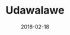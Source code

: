 ---
title: Udawalawe
date: 2018-02-18
countries:
  - Sri Lanka
resources:
  - src: feature.jpg
    params: 
      weight: 0
  - src: DSCF1917.jpg
    params: 
      weight: 1
  - src: DSCF1933.jpg
    params: 
      weight: 2
  - src: DSCF1984.jpg
    params: 
      weight: 3
  - src: DSCF2010.jpg
    params: 
      weight: 4
  - src: DSCF2018.jpg
    params: 
      weight: 5
  - src: DSCF2034.jpg
    params: 
      weight: 6
  - src: DSCF2055.jpg
    params: 
      weight: 7
  - src: DSCF2067.jpg
    params: 
      weight: 8
  - src: DSCF2071.jpg
    params: 
      weight: 9
  - src: DSCF2077.jpg
    params: 
      weight: 10
  - src: DSCF2122.jpg
    params: 
      weight: 11
  - src: DSCF2123.jpg
    params: 
      weight: 12
  - src: DSCF2124.jpg
    params: 
      weight: 13
---
